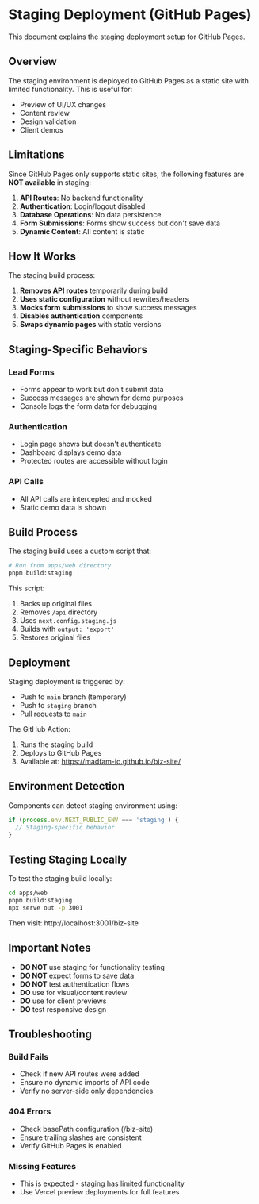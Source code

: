 # Staging Deployment (GitHub Pages)

This document explains the staging deployment setup for GitHub Pages.

## Overview

The staging environment is deployed to GitHub Pages as a static site with limited functionality. This is useful for:

- Preview of UI/UX changes
- Content review
- Design validation
- Client demos

## Limitations

Since GitHub Pages only supports static sites, the following features are **NOT available** in staging:

1. **API Routes**: No backend functionality
2. **Authentication**: Login/logout disabled
3. **Database Operations**: No data persistence
4. **Form Submissions**: Forms show success but don't save data
5. **Dynamic Content**: All content is static

## How It Works

The staging build process:

1. **Removes API routes** temporarily during build
2. **Uses static configuration** without rewrites/headers
3. **Mocks form submissions** to show success messages
4. **Disables authentication** components
5. **Swaps dynamic pages** with static versions

## Staging-Specific Behaviors

### Lead Forms

- Forms appear to work but don't submit data
- Success messages are shown for demo purposes
- Console logs the form data for debugging

### Authentication

- Login page shows but doesn't authenticate
- Dashboard displays demo data
- Protected routes are accessible without login

### API Calls

- All API calls are intercepted and mocked
- Static demo data is shown

## Build Process

The staging build uses a custom script that:

```bash
# Run from apps/web directory
pnpm build:staging
```

This script:

1. Backs up original files
2. Removes `/api` directory
3. Uses `next.config.staging.js`
4. Builds with `output: 'export'`
5. Restores original files

## Deployment

Staging deployment is triggered by:

- Push to `main` branch (temporary)
- Push to `staging` branch
- Pull requests to `main`

The GitHub Action:

1. Runs the staging build
2. Deploys to GitHub Pages
3. Available at: https://madfam-io.github.io/biz-site/

## Environment Detection

Components can detect staging environment using:

```typescript
if (process.env.NEXT_PUBLIC_ENV === 'staging') {
  // Staging-specific behavior
}
```

## Testing Staging Locally

To test the staging build locally:

```bash
cd apps/web
pnpm build:staging
npx serve out -p 3001
```

Then visit: http://localhost:3001/biz-site

## Important Notes

- **DO NOT** use staging for functionality testing
- **DO NOT** expect forms to save data
- **DO NOT** test authentication flows
- **DO** use for visual/content review
- **DO** use for client previews
- **DO** test responsive design

## Troubleshooting

### Build Fails

- Check if new API routes were added
- Ensure no dynamic imports of API code
- Verify no server-side only dependencies

### 404 Errors

- Check basePath configuration (/biz-site)
- Ensure trailing slashes are consistent
- Verify GitHub Pages is enabled

### Missing Features

- This is expected - staging has limited functionality
- Use Vercel preview deployments for full features
